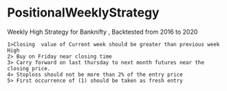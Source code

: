 # PositionalWeeklyStrategy
Weekly High Strategy for Banknifty , Backtested from 2016 to 2020

    1>Closing  value of Current week should be greater than previous week High	
    2> Buy on Friday near closing time
    3> Carry forward on last thursday to next month futures near the closing price.
    4> Stoploss should not be more than 2% of the entry price
    5> First occurrence of (1) should be taken as fresh entry
	                     	
